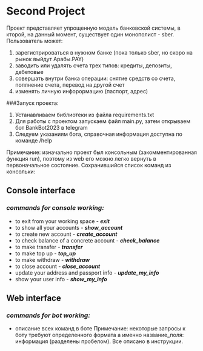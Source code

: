 # __Second Project__
Проект представляет упрощенную модель банковской системы, в кторой, на данный момент, существует один монополист - sber.
Пользователь может:
1) зарегистрироваться в нужном банке (пока только sber, но скоро на рынок выйдут Арабы.PAY)
2) заводить или удалять счета трех типов: кредиты, депозиты, дебетовые
3) совершать внутри банка операции: снятие средств со счета, поплнение счета, перевод на другой счет
4) изменять личную инфорормацию (паспорт, адрес)

###Запуск проекта:
1) Устанавливаем библиотеки из файла requirements.txt
2) Для работы с проектом запускаем файл main.py, затем открываем бот BankBot2023 в telegram
3) Следуем указаниям бота, справочная информация доступна по команде /help

Примечание: изначально проект был консольным (закомментированная функция run), поэтому из web его можно легко вернуть в 
первоначальное состояние. Сохранившийся список команд из консольки: 
## Console interface
### ___commands for console working:___
- to exit from your working space - ___exit___
- to show all your accounts - ___show_account___
- to create new account - ___create_account___
- to check balance of a concrete account - ___check_balance___
- to make transfer - ___transfer___
- to make top up - ___top_up___
- to make withdraw - ___withdraw___
- to close account - ___close_account___
- update your address and passport info - ___update_my_info___
- show your user info - ___show_my_info___

## Web interface
### ___commands for bot working:___
- описание всех команд в боте
Примечание: некоторые запросы к боту требуют определенного формата а именно название_поля: информация (разделены пробелом).
Все описано в инструкции.
